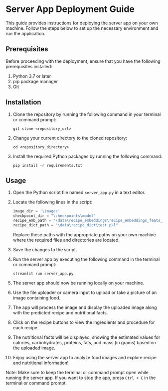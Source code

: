 # Server App Deployment Guide

This guide provides instructions for deploying the server app on your own machine. Follow the steps below to set up the necessary environment and run the application.

## Prerequisites

Before proceeding with the deployment, ensure that you have the following prerequisites installed:

1. Python 3.7 or later
2. pip package manager
3. Git

## Installation

1. Clone the repository by running the following command in your terminal or command prompt:
   ```
   git clone <repository_url>
   ```

2. Change your current directory to the cloned repository:
   ```
   cd <repository_directory>
   ```

3. Install the required Python packages by running the following command:
   ```
   pip install -r requirements.txt
   ```

## Usage

1. Open the Python script file named `server_app.py` in a text editor.

2. Locate the following lines in the script:

   ```python
   image_dir = '\images'
   checkpoint_dir = "\checkpoints\model"
   recipe_emb_path = "\data\recipe_embeddings\recipe_embeddings_feats_test.pkl" 
   recipe_dict_path = "\data\recipe_dict\test.pkl"
   ```

   Replace these paths with the appropriate paths on your own machine where the required files and directories are located.

3. Save the changes to the script.

4. Run the server app by executing the following command in the terminal or command prompt:
   ```
   streamlit run server_app.py
   ```

5. The server app should now be running locally on your machine.

6. Use the file uploader or camera input to upload or take a picture of an image containing food.

7. The app will process the image and display the uploaded image along with the predicted recipe and nutritional facts.

8. Click on the recipe buttons to view the ingredients and procedure for each recipe.

9. The nutritional facts will be displayed, showing the estimated values for calories, carbohydrates, proteins, fats, and mass (in grams) based on the uploaded image.

10. Enjoy using the server app to analyze food images and explore recipe and nutritional information!

Note: Make sure to keep the terminal or command prompt open while running the server app. If you want to stop the app, press `Ctrl + C` in the terminal or command prompt.

